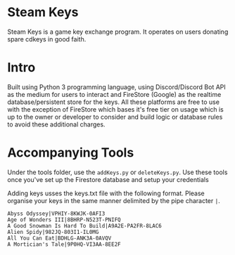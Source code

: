 # Steam Keys

Steam Keys is a game key exchange program. It operates on users donating spare cdkeys in good faith. 

# Intro

Built using Python 3 programming language, using Discord/Discord Bot API as the medium for users to interact and FireStore (Google) as the realtime database/persistent store for the keys. All these platforms are free to use with the exception of FireStore which bases it's free tier on usage which is up to the owner or developer to consider and build logic or database rules to avoid these additional charges.



# Accompanying Tools
Under the tools folder, use the `addKeys.py` or `deleteKeys.py`. Use these tools once you've set up the Firestore database and setup your credentials

Adding keys usses the keys.txt file with the following format. Please organise your keys in the same manner delimited by the pipe character `|`.

    Abyss Odyssey|VPHIY-8KWJK-0AFI3			
    Age of Wonders III|8BHRP-N523T-PNIFQ			
    A Good Snowman Is Hard To Build|A9A2E-PA2FR-8LAC6			
    Alien Spidy|982JQ-803I1-IL0MG			
    All You Can Eat|BDHLG-ANK3A-0AVQV			
    A Mortician's Tale|9P0HQ-VI3AA-8EE2F

